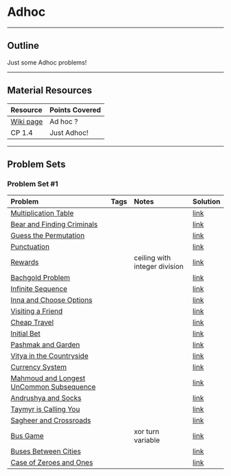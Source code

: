 # Adhoc
---
## Outline
Just some Adhoc problems!

---
## Material Resources
| Resource                  | Points Covered                  |
|:------------------------- |:--------------------------------|
| [Wiki page](https://en.wikipedia.org/wiki/Ad_hoc) | Ad hoc ? |
| CP 1.4 | Just Adhoc! |

---
## Problem Sets

### Problem Set #1 

| Problem        | Tags          | Notes  | Solution |
|:------------- |:-------------|:-----|:--------|
| [Multiplication Table](http://codeforces.com/problemset/problem/577/A) |       |     | [link](http://codeforces.com/contest/577/submission/12926515) |
| [Bear and Finding Criminals](http://codeforces.com/problemset/problem/680/B) | | | [link](http://codeforces.com/problemset/problem/680/B) |
| [Guess the Permutation](http://codeforces.com/problemset/problem/618/B) | | | [link](http://codeforces.com/contest/618/submission/15653301)|
| [Punctuation](http://codeforces.com/problemset/problem/147/A)| | | [link](http://codeforces.com/contest/147/submission/19827974)|
| [Rewards](http://codeforces.com/problemset/problem/448/A) |       |  ceiling with integer division   | [link](http://codeforces.com/contest/448/submission/21388142) |
| [Bachgold Problem](http://codeforces.com/contest/749/problem/A) |       |     | [link](http://codeforces.com/contest/749/submission/23144882) |
| [Infinite Sequence](http://codeforces.com/problemset/problem/675/A) | | | [link](http://codeforces.com/contest/675/submission/17934991) |
| [Inna and Choose Options](http://codeforces.com/problemset/problem/400/A) | | | [link](http://codeforces.com/contest/400/submission/12474966) |
| [Visiting a Friend](http://codeforces.com/problemset/problem/902/A) |       |     | [link](http://codeforces.com/contest/902/submission/33457561) |
| [Cheap Travel](http://codeforces.com/problemset/problem/466/A) |       |     | [link](http://codeforces.com/contest/466/submission/16349453) |
| [Initial Bet](http://codeforces.com/problemset/problem/478/A) |       |     | [link](http://codeforces.com/contest/478/submission/16349663) |
| [Pashmak and Garden](http://codeforces.com/problemset/problem/459/A) |       |     | [link](http://codeforces.com/contest/459/submission/17912788) |
| [Vitya in the Countryside](http://codeforces.com/problemset/problem/719/A) |       |     | [link](http://codeforces.com/contest/719/submission/20890852) |
| [Currency System](http://codeforces.com/problemset/problem/560/A) |       |     | [link](http://codeforces.com/contest/560/submission/17421116) |
| [Mahmoud and Longest UnCommon Subsequence](http://codeforces.com/contest/766/problem/A) |       |     | [link](http://codeforces.com/contest/766/submission/24492986) |
| [Andrushya and Socks](http://codeforces.com/contest/782/problem/A) |       |     | [link](http://codeforces.com/contest/782/submission/25246355) |
| [Taymyr is Calling You](http://codeforces.com/contest/764/problem/A) |       |     | [link](http://codeforces.com/contest/764/submission/24366650) |
| [Sagheer and Crossroads](http://codeforces.com/problemset/problem/812/A) | | | [link](http://codeforces.com/contest/812/submission/27525235) |
| [Bus Game](http://codeforces.com/problemset/problem/79/A) |       |  xor turn variable   | [link](http://codeforces.com/contest/79/submission/33894006) |
| [Buses Between Cities](http://codeforces.com/problemset/problem/665/A) | | | [link](http://codeforces.com/contest/665/submission/17402539) |
| [Case of Zeroes and Ones](http://codeforces.com/problemset/problem/556/A) |       |     | [link](http://codeforces.com/contest/556/submission/17295036) |

